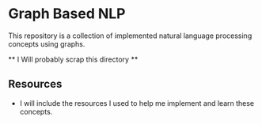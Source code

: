 # Graph Based NLP
This repository is a collection of implemented  natural language processing concepts using graphs.

** I Will probably scrap this directory **

## Resources
- I will include the resources I used to help me implement and learn these concepts.
